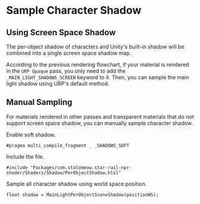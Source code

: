 # Sample Character Shadow

## Using Screen Space Shadow

The per-object shadow of characters and Unity's built-in shadow will be combined into a single screen space shadow map.

According to the previous rendering flowchart, if your material is rendered in the `URP Opaque` pass, you only need to add the `_MAIN_LIGHT_SHADOWS_SCREEN` keyword to it. Then, you can sample the main light shadow using URP's default method.

## Manual Sampling

For materials rendered in other passes and transparent materials that do not support screen space shadow, you can manually sample character shadow.

Enable soft shadow.

```hlsl
#pragma multi_compile_fragment _ _SHADOWS_SOFT
```

Include the file.

```hlsl
#include "Packages/com.stalomeow.star-rail-npr-shader/Shaders/Shadow/PerObjectShadow.hlsl"
```

Sample all character shadow using world space position.

```hlsl
float shadow = MainLightPerObjectSceneShadow(positionWS);
```
